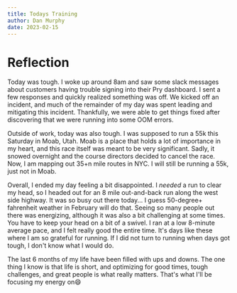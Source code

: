 ```yaml
---
title: Todays Training
author: Dan Murphy
date: 2023-02-15
---
```

# Reflection
Today was tough. I woke up around 8am and saw some slack messages about customers having trouble signing into their Pry dashboard. I sent a few responses and quickly realized something was off. We kicked off an incident, and much of the remainder of my day was spent leading and mitigating this incident. Thankfully, we were able to get things fixed after discovering that we were running into some OOM errors.

Outside of work, today was also tough. I was supposed to run a 55k this Saturday in Moab, Utah. Moab is a place that holds a lot of importance in my heart, and this race itself was meant to be very significant. Sadly, it snowed overnight and the course directors decided to cancel the race. Now, I am mapping out 35+n mile routes in NYC. I will still be running a 55k, just not in Moab.

Overall, I ended my day feeling a bit disappointed. I *needed* a run to clear my head, so I headed out for an 8 mile out-and-back run along the west side highway. It was so busy out there today... I guess 50-degree+ fahrenheit weather in February will do that. Seeing so many people out there was energizing, although it was also a bit challenging at some times. You have to keep your head on a bit of a swivel. I ran at a low 8-minute average pace, and I felt really good the entire time. It's days like these where I am so grateful for running. If I did not turn to running when days got tough, I don't know what I would do.

The last 6 months of my life have been filled with ups and downs. The one thing I know is that life is short, and optimizing for good times, tough challenges, and great people is what really matters. That's what I'll be focusing my energy on😄
